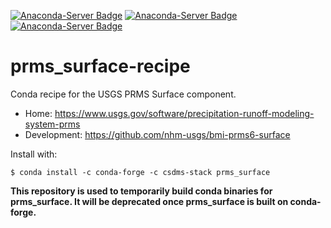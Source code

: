[![Anaconda-Server Badge](https://anaconda.org/csdms-stack/prms_surface/badges/version.svg)](https://anaconda.org/csdms-stack/prms_surface)
[![Anaconda-Server Badge](https://anaconda.org/csdms-stack/prms_surface/badges/platforms.svg)](https://anaconda.org/csdms-stack/prms_surface)
[![Anaconda-Server Badge](https://anaconda.org/csdms-stack/prms_surface/badges/downloads.svg)](https://anaconda.org/csdms-stack/prms_surface)

# prms_surface-recipe

Conda recipe for the USGS PRMS Surface component.

* Home: https://www.usgs.gov/software/precipitation-runoff-modeling-system-prms
* Development: https://github.com/nhm-usgs/bmi-prms6-surface

Install with:

    $ conda install -c conda-forge -c csdms-stack prms_surface

**This repository is used to temporarily build conda binaries for
prms_surface. It will be deprecated once prms_surface is
built on conda-forge.**
